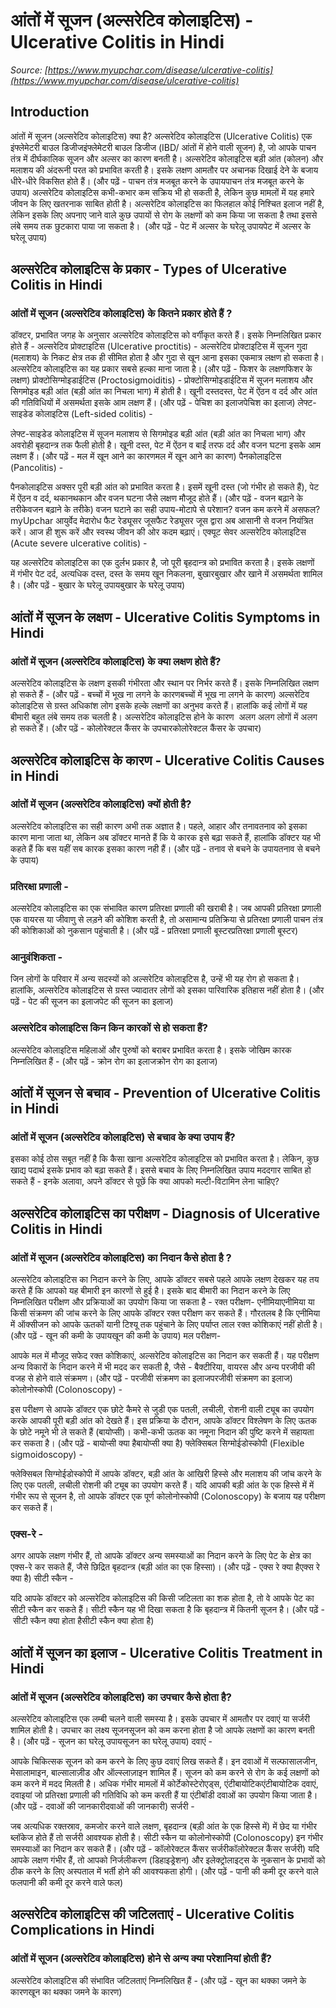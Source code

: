 # आंतों में सूजन (अल्सरेटिव कोलाइटिस) - Ulcerative Colitis in Hindi
_Source: [https://www.myupchar.com/disease/ulcerative-colitis](https://www.myupchar.com/disease/ulcerative-colitis)_

## Introduction
आंतों में सूजन (अल्सरेटिव कोलाइटिस) क्या है?
अल्सरेटिव कोलाइटिस (Ulcerative Colitis) एक इंफ्लेमेटरी बाउल डिजीजइंफ्लेमेटरी बाउल डिजीज (IBD/ आंतों में होने वाली सूजन) है, जो आपके पाचन तंत्र में दीर्घकालिक सूजन और अल्सर का कारण बनती है। अल्सरेटिव कोलाइटिस बड़ी आंत (कोलन) और मलाशय की अंदरूनी परत को प्रभावित करती है। इसके लक्षण आमतौर पर अचानक दिखाई देने के बजाय धीरे-धीरे विकसित होते हैं।
(और पढ़ें - पाचन तंत्र मजबूत करने के उपायपाचन तंत्र मजबूत करने के उपाय)
अल्सरेटिव कोलाइटिस कभी-कभार कम सक्रिय भी हो सकती है, लेकिन कुछ मामलों में यह हमारे जीवन के लिए खतरनाक साबित होती है। अल्सरेटिव कोलाइटिस का फिलहाल कोई निश्चित इलाज नहीं है, लेकिन इसके लिए अपनाए जाने वाले कुछ उपायों से रोग के लक्षणों को कम किया जा सकता है तथा इससे लंबे समय तक छुटकारा पाया जा सकता है। 
(और पढ़ें - पेट में अल्सर के घरेलू उपायपेट में अल्सर के घरेलू उपाय)

## अल्सरेटिव कोलाइटिस के प्रकार - Types of Ulcerative Colitis in Hindi
### आंतों में सूजन (अल्सरेटिव कोलाइटिस) के कितने प्रकार होते हैं ?
डॉक्टर, प्रभावित जगह के अनुसार अल्सरेटिव कोलाइटिस को वर्गीकृत करते हैं। इसके निम्नलिखित प्रकार होते हैं -
अल्सरेटिव प्रोक्टाइटिस (Ulcerative proctitis) - अल्सरेटिव प्रोक्टाइटिस में सूजन गुदा (मलाशय) के निकट क्षेत्र तक ही सीमित होता है और गुदा से खून आना इसका एकमात्र लक्षण हो सकता है। अल्सरेटिव कोलाइटिस का यह प्रकार सबसे हल्का माना जाता है।
(और पढ़ें - फिशर के लक्षणफिशर के लक्षण)
प्रोक्टोसिग्मोइडाईटिस (Proctosigmoiditis) - प्रोक्टोसिग्मोइडाईटिस में सूजन मलाशय और सिगमोइड बड़ी आंत (बड़ी आंत का निचला भाग) में होती है। खूनी दस्तदस्त, पेट में ऐंठन व दर्द और आंत की गतिविधियों में असमर्थता इसके आम लक्षण हैं।
(और पढ़ें - पेचिश का इलाजपेचिश का इलाज)
लेफ्ट-साइडेड कोलाइटिस (Left-sided colitis) -
लेफ्ट-साइडेड कोलाइटिस में सूजन मलाशय से सिगमोइड बड़ी आंत (बड़ी आंत का निचला भाग) और अवरोही बृहदान्त्र तक फैली होती है। खूनी दस्त, पेट में ऐंठन व बाईं तरफ दर्द और वजन घटना इसके आम लक्षण हैं।
(और पढ़ें - मल में खून आने का कारणमल में खून आने का कारण)
पैनकोलाइटिस (Pancolitis) -
पैनकोलाइटिस अक्सर पूरी बड़ी आंत को प्रभावित करता है। इसमें खूनी दस्त (जो गंभीर हो सकते हैं), पेट में ऐंठन व दर्द, थकानथकान और वजन घटना जैसे लक्षण मौजूद होते हैं।
(और पढ़ें - वजन बढ़ाने के तरीकेवजन बढ़ाने के तरीके)
वजन घटाने का सही उपाय-मोटापे से परेशान? वजन कम करने में असफल? myUpchar आयुर्वेद मेदारोध फैट रेड्यूसर जूसफैट रेड्यूसर जूस द्वारा अब आसानी से वजन नियंत्रित करें। आज ही शुरू करें और स्वस्थ जीवन की ओर कदम बढ़ाएं।
एक्यूट सेवर अल्सरेटिव कोलाइटिस (Acute severe ulcerative colitis) -
यह अल्सरेटिव कोलाइटिस का एक दुर्लभ प्रकार है, जो पूरी बृहदान्त्र को प्रभावित करता है। इसके लक्षणों में गंभीर पेट दर्द, अत्यधिक दस्त, दस्त के समय खून निकलना, बुखारबुखार और खाने में असमर्थता शामिल है।
(और पढ़ें - बुखार के घरेलू उपायबुखार के घरेलू उपाय)

## आंतों में सूजन के लक्षण - Ulcerative Colitis Symptoms in Hindi
### आंतों में सूजन (अल्सरेटिव कोलाइटिस) के क्या लक्षण होते हैं?
अल्सरेटिव कोलाइटिस के लक्षण इसकी गंभीरता और स्थान पर निर्भर करते हैं।
इसके निम्नलिखित लक्षण हो सकते हैं -
(और पढ़ें - बच्चों में भूख ना लगने के कारणबच्चों में भूख ना लगने के कारण)
अल्सरेटिव कोलाइटिस से ग्रस्त अधिकांश लोग इसके हल्के लक्षणों का अनुभव करते हैं। हालांकि कई लोगों में यह बीमारी बहुत लंबे समय तक चलती है। अल्सरेटिव कोलाइटिस होने के कारण  अलग अलग लोगों में अलग हो सकते हैं।
(और पढ़ें - कोलोरेक्टल कैंसर के उपचारकोलोरेक्टल कैंसर के उपचार)

## अल्सरेटिव कोलाइटिस के कारण - Ulcerative Colitis Causes in Hindi
### आंतों में सूजन (अल्सरेटिव कोलाइटिस) क्यों होती है?
अल्सरेटिव कोलाइटिस का सही कारण अभी तक अज्ञात है। पहले, आहार और तनावतनाव को इसका कारण माना जाता था, लेकिन अब डॉक्टर मानते हैं कि ये कारक इसे बढ़ा सकते हैं, हालांकि डॉक्टर यह भी कहते हैं कि बस यहीं सब कारक इसका कारण नही हैं।
(और पढ़ें - तनाव से बचने के उपायतनाव से बचने के उपाय)
### प्रतिरक्षा प्रणाली -
अल्सरेटिव कोलाइटिस का एक संभावित कारण प्रतिरक्षा प्रणाली की खराबी है। जब आपकी प्रतिरक्षा प्रणाली एक वायरस या जीवाणु से लड़ने की कोशिश करती है, तो असामान्य प्रतिक्रिया से प्रतिरक्षा प्रणाली पाचन तंत्र की कोशिकाओं को नुकसान पहुंचाती है।
(और पढ़ें - प्रतिरक्षा प्रणाली बूस्टरप्रतिरक्षा प्रणाली बूस्टर)
### आनुवंशिकता -
जिन लोगों के परिवार में अन्य सदस्यों को अल्सरेटिव कोलाइटिस है, उन्हें भी यह रोग हो सकता है। हालांकि, अल्सरेटिव कोलाइटिस से ग्रस्त ज्यादातर लोगों को इसका पारिवारिक इतिहास नहीं होता है।
(और पढ़ें - पेट की सूजन का इलाजपेट की सूजन का इलाज)
### अल्सरेटिव कोलाइटिस किन किन कारकों से हो सकता हैं?
अल्सरेटिव कोलाइटिस महिलाओं और पुरुषों को बराबर प्रभावित करता है। इसके जोखिम कारक निम्नलिखित हैं -
(और पढ़ें - क्रोन रोग का इलाजक्रोन रोग का इलाज)

## आंतों में सूजन से बचाव - Prevention of Ulcerative Colitis in Hindi
### आंतों में सूजन (अल्सरेटिव कोलाइटिस) से बचाव के क्या उपाय हैं?
इसका कोई ठोस सबूत नहीं है कि कैसा खाना अल्सरेटिव कोलाइटिस को प्रभावित करता है। लेकिन, कुछ खाद्य पदार्थ इसके प्रभाव को बढ़ा सकते हैं।
इससे बचाव के लिए निम्नलिखित उपाय मददगार साबित हो सकते हैं -
इनके अलावा, अपने डॉक्टर से पूछें कि क्या आपको मल्टी-विटामिन लेना चाहिए?

## अल्सरेटिव कोलाइटिस का परीक्षण - Diagnosis of Ulcerative Colitis in Hindi
### आंतों में सूजन (अल्सरेटिव कोलाइटिस) का निदान कैसे होता है ?
अल्सरेटिव कोलाइटिस का निदान करने के लिए, आपके डॉक्टर सबसे पहले आपके लक्षण देखकर यह तय करते हैं कि आपको यह बीमारी इन कारणों से हुई है। इसके बाद बीमारी का निदान करने के लिए  निम्नलिखित परीक्षण और प्रक्रियाओं का उपयोग किया जा सकता है -
रक्त परीक्षण-
एनीमियाएनीमिया या किसी संक्रमण की जांच करने के लिए आपके डॉक्टर रक्त परीक्षण कर सकते हैं। गौरतलब है कि एनीमिया में ऑक्सीजन को आपके ऊतकों यानी टिश्यू तक पहुंचाने के लिए पर्याप्त लाल रक्त कोशिकाएं नहीं होती है।
(और पढ़ें - खून की कमी के उपायखून की कमी के उपाय)
मल परीक्षण- 
आपके मल में मौजूद सफेद रक्त कोशिकाएं, अल्सरेटिव कोलाइटिस का निदान कर सकती हैं। यह परीक्षण अन्य विकारों के निदान करने में भी मदद कर सकती है, जैसे - बैक्टीरिया, वायरस और अन्य परजीवी की वजह से होने वाले संक्रमण।
(और पढ़ें - परजीवी संक्रमण का इलाजपरजीवी संक्रमण का इलाज)
कोलोनोस्कोपी (Colonoscopy) - 
इस परीक्षण से आपके डॉक्टर एक छोटे कैमरे से जुडी एक पतली, लचीली, रोशनी वाली ट्यूब का उपयोग करके आपकी पूरी बड़ी आंत को देखते हैं। इस प्रक्रिया के दौरान, आपके डॉक्टर विश्लेषण के लिए ऊतक के छोटे नमूने भी ले सकते हैं (बायोप्सी)। कभी-कभी ऊतक का नमूना निदान की पुष्टि करने में सहायता कर सकता है।
(और पढ़ें - बायोप्सी क्या हैबायोप्सी क्या है)
फ्लेक्सिबल सिग्मोईडोस्कोपी (Flexible sigmoidoscopy) - 
फ्लेक्सिबल सिग्मोईडोस्कोपी में आपके डॉक्टर, बड़ी आंत के आखिरी हिस्से और मलाशय की जांच करने के लिए एक पतली, लचीली रोशनी की ट्यूब का उपयोग करते हैं। यदि आपकी बड़ी आंत के एक हिस्से में में गंभीर रूप से सूजन है, तो आपके डॉक्टर एक पूर्ण कोलोनोस्कोपी (Colonoscopy) के बजाय यह परीक्षण कर सकते हैं।
### एक्स-रे -
अगर आपके लक्षण गंभीर हैं, तो आपके डॉक्टर अन्य समस्याओं का निदान करने के लिए पेट के क्षेत्र का एक्स-रे कर सकते हैं, जैसे छिद्रित बृहदान्त्र (बड़ी आंत का एक हिस्सा)।
(और पढ़ें - एक्स रे क्या हैएक्स रे क्या है)
सीटी स्कैन -
यदि आपके डॉक्टर को अल्सरेटिव कोलाइटिस की किसी जटिलता का शक होता है, तो वे आपके पेट का सीटी स्कैन कर सकते हैं। सीटी स्कैन यह भी दिखा सकता है कि बृहदान्त्र में कितनी सूजन है।
(और पढ़ें - सीटी स्कैन क्या होता हैसीटी स्कैन क्या होता है)

## आंतों में सूजन का इलाज - Ulcerative Colitis Treatment in Hindi
### आंतों में सूजन (अल्सरेटिव कोलाइटिस) का उपचार कैसे होता है?
अल्सरेटिव कोलाइटिस एक लम्बी चलने वाली समस्या है। इसके उपचार में आमतौर पर दवाएं या सर्जरी शामिल होती है। उपचार का लक्ष्य सूजनसूजन को कम करना होता है जो आपके लक्षणों का कारण बनती है।
(और पढ़ें - सूजन का घरेलू उपायसूजन का घरेलू उपाय)
दवाएं - 
आपके चिकित्सक सूजन को कम करने के लिए कुछ दवाएं लिख ​​सकते हैं। इन दवाओं में सल्फासालजीन, मेसालामाइन, बाल्सालाज़ीड और ऑल्स्लाज़ाइन शामिल हैं। सूजन को कम करने से रोग के कई लक्षणों को कम करने में मदद मिलती है।
अधिक गंभीर मामलों में कोर्टेकोस्टेरोएड्स, एंटीबायोटिकएंटीबायोटिक दवाएं, दवाइयां जो प्रतिरक्षा प्रणाली की गतिविधि को कम करती हैं या एंटीबॉडी दवाओं का उपयोग किया जाता है।
(और पढ़ें - दवाओं की जानकारीदवाओं की जानकारी)
सर्जरी -
जब अत्यधिक रक्तस्राव, कमजोर करने वाले लक्षण, बृहदान्त्र (बड़ी आंत के एक हिस्से में) में छेद या गंभीर ब्लॉकेज होते हैं तो सर्जरी आवश्यक होती है। सीटी स्कैन या कोलोनोस्कोपी (Colonoscopy) इन गंभीर समस्याओं का निदान कर सकते हैं।
(और पढ़ें - कॉलोरेक्टल कैंसर सर्जरीकॉलोरेक्टल कैंसर सर्जरी)
यदि आपके लक्षण गंभीर हैं, तो आपको निर्जलीकरण (डिहाइड्रेशन) और इलेक्ट्रोलाइट्स के नुकसान के प्रभावों को ठीक करने के लिए अस्पताल में भर्ती होने की आवश्यकता होगी।
(और पढ़ें - पानी की कमी दूर करने वाले फलपानी की कमी दूर करने वाले फल)

## अल्सरेटिव कोलाइटिस की जटिलताएं - Ulcerative Colitis Complications in Hindi
### आंतों में सूजन (अल्सरेटिव कोलाइटिस) होने से अन्य क्या परेशानियां होती हैं?
अल्सरेटिव कोलाइटिस की संभावित जटिलताएं निम्नलिखित हैं -
(और पढ़ें - खून का थक्का जमने के कारणखून का थक्का जमने के कारण)

